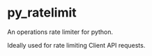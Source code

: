 # py_ratelimit
An operations rate limiter for python.

Ideally used for rate limiting Client API requests.
